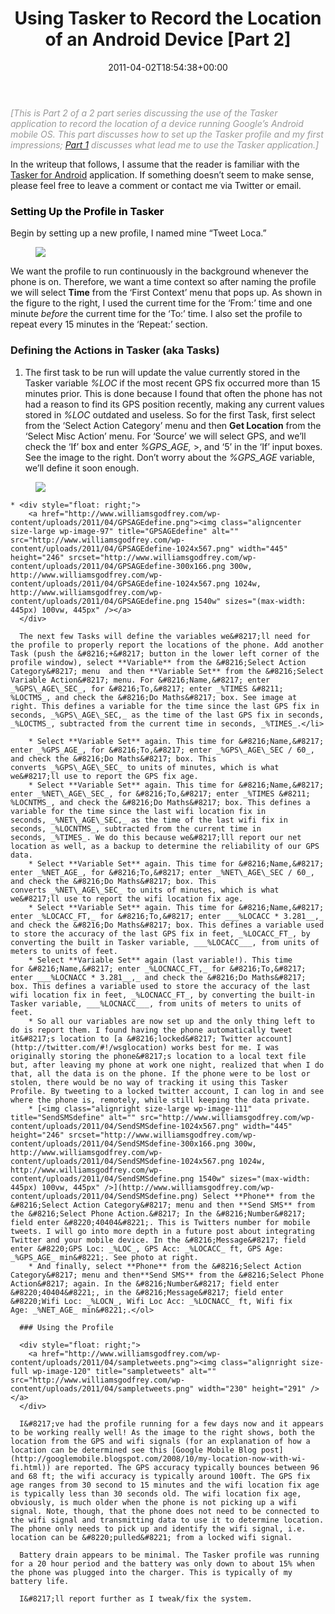 ﻿---
id: 70
title: 'Using Tasker to Record the Location of an Android Device [Part 2]'
date: 2011-04-02T18:54:38+00:00
layout: post
permalink: /using-tasker-to-record-the-location-an-android-device-part-2/
dsq_thread_id:
  - 2021358279
categories:
  - Tasker
tags:
  - Android
  - Droid X
  - GPS
  - Location
  - Stolen Phone
  - Tasker
excerpt: ""
---

<span style="color: #999999;"><em>[This is Part 2 of a 2 part series discussing the use of the Tasker application to record the location of a device running Google&#8217;s Android mobile OS. This part discusses <em><em>how to set up the Tasker profile </em>and my first impressions</em>; <a href="http://www.williamsgodfrey.com/using-tasker-to-record-the-location-an-android-device-part-1/">Part 1</a> discusses <em>what lead me to use the Tasker application</em>.]</em></span>

In the writeup that follows, I assume that the reader is familiar with the [Tasker for Android](http://tasker.dinglisch.net/) application. If something doesn&#8217;t seem to make sense, please feel free to leave a comment or contact me via Twitter or email.

### <span style="color: #000000;">Setting Up the Profile in Tasker</span>

Begin by setting up a new profile, I named mine &#8220;Tweet Loca.&#8221;

<figure>
  <img src="{{ site.url }}/images/firstcontexttime.png" ></a>
</figure>

We want the profile to run continuously in the background whenever the phone is on. Therefore, we want a time context so after naming the profile we will select **Time** from the &#8216;First Context&#8217; menu that pops up. As shown in the figure to the right, I used the current time for the &#8216;From:&#8217; time and one minute _before_ the current time for the &#8216;To:&#8217; time. I also set the profile to repeat every 15 minutes in the &#8216;Repeat:&#8217; section.</ol> 

### Defining the Actions in Tasker (aka Tasks)

1. The first task to be run will update the value currently stored in the Tasker variable _%LOC_ if the most recent GPS fix occurred more than 15 minutes prior. This is done because I found that often the phone has not had a reason to find its GPS position recently, making any current values stored in _%LOC_ outdated and useless. So for the first Task, first select from the &#8216;Select Action Category&#8217; menu and then **Get Location** from the &#8216;Select Misc Action&#8217; menu. For &#8216;Source&#8217; we will select GPS, and we&#8217;ll check the &#8216;If&#8217; box and enter _%GPS_AGE,_ >, and &#8216;5&#8217; in the &#8216;If&#8217; input boxes. See the image to the right. Don&#8217;t worry about the _%GPS_AGE_ variable, we&#8217;ll define it soon enough.</li> 

<figure>
  <img src="{{ site.url }}/images/firsttasklocation.png" ></a>
</figure>
  
    * <div style="float: right;">
        <a href="http://www.williamsgodfrey.com/wp-content/uploads/2011/04/GPSAGEdefine.png"><img class="aligncenter size-large wp-image-97" title="GPSAGEdefine" alt="" src="http://www.williamsgodfrey.com/wp-content/uploads/2011/04/GPSAGEdefine-1024x567.png" width="445" height="246" srcset="http://www.williamsgodfrey.com/wp-content/uploads/2011/04/GPSAGEdefine-300x166.png 300w, http://www.williamsgodfrey.com/wp-content/uploads/2011/04/GPSAGEdefine-1024x567.png 1024w, http://www.williamsgodfrey.com/wp-content/uploads/2011/04/GPSAGEdefine.png 1540w" sizes="(max-width: 445px) 100vw, 445px" /></a>
      </div>
      
      The next few Tasks will define the variables we&#8217;ll need for the profile to properly report the locations of the phone. Add another Task (push the &#8216;+&#8217; button in the lower left corner of the profile window), select **Variable** from the &#8216;Select Action Category&#8217; menu  and then **Variable Set** from the &#8216;Select Variable Action&#8217; menu. For &#8216;Name,&#8217; enter _%GPS\_AGE\_SEC_, for &#8216;To,&#8217; enter _%TIMES &#8211; %LOCTMS_, and check the &#8216;Do Maths&#8217; box. See image at right. This defines a variable for the time since the last GPS fix in seconds, _%GPS\_AGE\_SEC,_ as the time of the last GPS fix in seconds, _%LOCTMS_, subtracted from the current time in seconds, _%TIMES_.</li> 
      
        * Select **Variable Set** again. This time for &#8216;Name,&#8217; enter _%GPS_AGE_, for &#8216;To,&#8217; enter _%GPS\_AGE\_SEC / 60_, and check the &#8216;Do Maths&#8217; box. This converts _%GPS\_AGE\_SEC_ to units of minutes, which is what we&#8217;ll use to report the GPS fix age.
        * Select **Variable Set** again. This time for &#8216;Name,&#8217; enter _%NET\_AGE\_SEC_, for &#8216;To,&#8217; enter _%TIMES &#8211; %LOCNTMS_, and check the &#8216;Do Maths&#8217; box. This defines a variable for the time since the last wifi location fix in seconds, _%NET\_AGE\_SEC,_ as the time of the last wifi fix in seconds, _%LOCNTMS_, subtracted from the current time in seconds, _%TIMES_. We do this because we&#8217;lll report our net location as well, as a backup to determine the reliability of our GPS data.
        * Select **Variable Set** again. This time for &#8216;Name,&#8217; enter _%NET_AGE_, for &#8216;To,&#8217; enter _%NET\_AGE\_SEC / 60_, and check the &#8216;Do Maths&#8217; box. This converts _%NET\_AGE\_SEC_ to units of minutes, which is what we&#8217;ll use to report the wifi location fix age.
        * Select **Variable Set** again. This time for &#8216;Name,&#8217; enter _%LOCACC_FT,_ for &#8216;To,&#8217; enter ___%LOCACC * 3.281__,_ and check the &#8216;Do Maths&#8217; box. This defines a variable used to store the accuracy of the last GPS fix in feet, _%LOCACC_FT_, by converting the built in Tasker variable, ___%LOCACC___, from units of meters to units of feet.
        * Select **Variable Set** again (last variable!). This time for &#8216;Name,&#8217; enter _%LOCNACC_FT,_ for &#8216;To,&#8217; enter ___%LOCNACC * 3.281__,_ and check the &#8216;Do Maths&#8217; box. This defines a variable used to store the accuracy of the last wifi location fix in feet, _%LOCNACC_FT_, by converting the built-in Tasker variable, ___%LOCNACC___, from units of meters to units of feet.
        * So all our variables are now set up and the only thing left to do is report them. I found having the phone automatically tweet it&#8217;s location to [a &#8216;locked&#8217; Twitter account](http://twitter.com/#!/wsglocation) works best for me. I was originally storing the phone&#8217;s location to a local text file but, after leaving my phone at work one night, realized that when I do that, all the data is on the phone. If the phone were to be lost or stolen, there would be no way of tracking it using this Tasker Profile. By tweeting to a locked twitter account, I can log in and see where the phone is, remotely, while still keeping the data private.
        * [<img class="alignright size-large wp-image-111" title="SendSMSdefine" alt="" src="http://www.williamsgodfrey.com/wp-content/uploads/2011/04/SendSMSdefine-1024x567.png" width="445" height="246" srcset="http://www.williamsgodfrey.com/wp-content/uploads/2011/04/SendSMSdefine-300x166.png 300w, http://www.williamsgodfrey.com/wp-content/uploads/2011/04/SendSMSdefine-1024x567.png 1024w, http://www.williamsgodfrey.com/wp-content/uploads/2011/04/SendSMSdefine.png 1540w" sizes="(max-width: 445px) 100vw, 445px" />](http://www.williamsgodfrey.com/wp-content/uploads/2011/04/SendSMSdefine.png) Select **Phone** from the &#8216;Select Action Category&#8217; menu and then **Send SMS** from the &#8216;Select Phone Action.&#8217; In the &#8216;Number&#8217; field enter &#8220;40404&#8221;. This is Twitters number for mobile tweets. I will go into more depth in a future post about integrating Twitter and your mobile device. In the &#8216;Message&#8217; field enter &#8220;GPS Loc: _%LOC_, GPS Acc: _%LOCACC_ ft, GPS Age: _%GPS_AGE_ min&#8221;. See photo at right.
        * And finally, select **Phone** from the &#8216;Select Action Category&#8217; menu and then**Send SMS** from the &#8216;Select Phone Action&#8217; again. In the &#8216;Number&#8217; field enter &#8220;40404&#8221;, in the &#8216;Message&#8217; field enter &#8220;Wifi Loc: _%LOCN_, Wifi Loc Acc: _%LOCNACC_ ft, Wifi fix Age: _%NET_AGE_ min&#8221;.</ol> 
      
      ### Using the Profile
      
      <div style="float: right;">
        <a href="http://www.williamsgodfrey.com/wp-content/uploads/2011/04/sampletweets.png"><img class="alignright size-full wp-image-120" title="sampletweets" alt="" src="http://www.williamsgodfrey.com/wp-content/uploads/2011/04/sampletweets.png" width="230" height="291" /></a>
      </div>
      
      I&#8217;ve had the profile running for a few days now and it appears to be working really well! As the image to the right shows, both the location from the GPS and wifi signals (for an explanation of how a location can be determined see this [Google Mobile Blog post](http://googlemobile.blogspot.com/2008/10/my-location-now-with-wi-fi.html)) are reported. The GPS accuracy typically bounces between 96 and 68 ft; the wifi accuracy is typically around 100ft. The GPS fix age ranges from 30 second to 15 minutes and the wifi location fix age is typically less than 30 seconds old. The wifi location fix age, obviously, is much older when the phone is not picking up a wifi signal. Note, though, that the phone does not need to be connected to the wifi signal and transmitting data to use it to determine location. The phone only needs to pick up and identify the wifi signal, i.e. location can be &#8220;pulled&#8221; from a locked wifi signal.
      
      Battery drain appears to be minimal. The Tasker profile was running for a 20 hour period and the battery was only down to about 15% when the phone was plugged into the charger. This is typically of my battery life.
      
      I&#8217;ll report further as I tweak/fix the system.